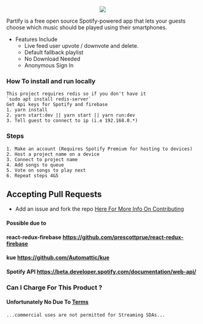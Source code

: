 <p align="center"><img src="https://s9.postimg.cc/r7lzfx8hr/LOGO_PROPOSAL_FOR_PARTIFY.jpg"></p>

Partify is a free open source Spotify-powered app that lets your guests choose which music should be played using their smartphones.

* Features Include
  * Live feed user upvote / downvote and delete.
  * Default fallback playlist
  * No Download Needed 
  * Anonymous Sign In
  
### How To install and run locally
```
This project requires redis so if you don't have it 
`sudo apt install redis-server`
Get Api keys for Spotify and firebase
1. yarn install
2. yarn start:dev || yarn start || yarn run:dev
3. Tell guest to connect to ip (i.e 192.168.0.*)
```

### Steps
```
1. Make an account (Requires Spotify Premium for hosting to devices)
2. Host a project name on a device 
3. Connect to project name 
4. Add songs to queue 
5. Vote on songs to play next
6. Repeat steps 4&5
```

## Accepting Pull Requests 
* Add an issue and fork the repo [Here For More Info On Contributing](https://gist.github.com/MarcDiethelm/7303312)

#### Possible due to
#### react-redux-firebase https://github.com/prescottprue/react-redux-firebase
#### kue https://github.com/Automattic/kue
#### Spotify API https://beta.developer.spotify.com/documentation/web-api/

### Can I Charge For This Product ?
#### Unfortunately No Due To [Terms](https://beta.developer.spotify.com/terms/)
 ```...commercial uses are not permitted for Streaming SDAs...``` 
